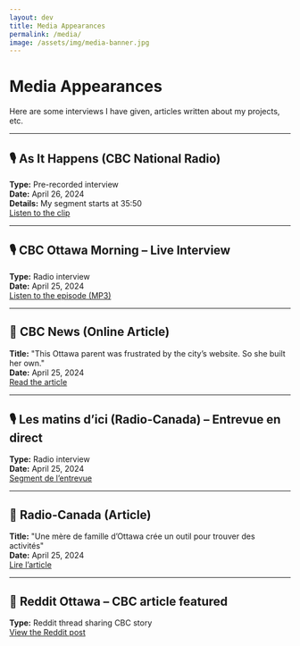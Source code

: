 ```yaml
---
layout: dev
title: Media Appearances
permalink: /media/
image: /assets/img/media-banner.jpg
---
```


<!--
![Media Appearances]({{ page.image | relative_url }})
-->

# Media Appearances

Here are some interviews I have given, articles written about my projects, etc. 

---
<!--
## 📰 CTV News Article  
**Title:** "This Ottawa parent was frustrated by the city of Ottawa’s website, so she built her own"  
**Date:** May 2, 2024  
[Read the article](https://ottawa.ctvnews.ca/this-ottawa-parent-was-frustrated-by-the-city-of-ottawa-s-website-so-she-built-her-own-1.6873832)

---

## 🎙️ CFRA – Ottawa at Work Interview  
**Type:** Radio interview  
**Date:** May 2, 2024  
[Listen to the interview](https://www.iheart.com/podcast/962-ottawa-at-work-with-patric-159294472/episode/oaw-a-bit-of-a-nightmare-172889723/)

---

## 📺 CTV Morning Live Ottawa  
**Type:** TV morning show appearance  
**Date:** May 1, 2024  
[Watch the segment](https://ottawa.ctvnews.ca/video/c2913823-building-a-new-website-for-city-activities)

---
-->
## 🎙️ As It Happens (CBC National Radio)  
**Type:** Pre-recorded interview  
**Date:** April 26, 2024  
**Details:** My segment starts at 35:50  
[Listen to the clip](https://www.cbc.ca/listen/live-radio/1-2-as-it-happens/clip/16058997-a-thousand-steps-forward-one-step-back)

---
<!--
## 📺 CBC Ottawa Evening News  
**Type:** TV news segment  
**Date:** April 25, 2024  
**Details:** I appear at the very beginning of the video and again around the 9:10 mark.  
[Watch the segment](https://www.cbc.ca/player/play/video/1.7185600)

---
-->
## 🎙️ CBC Ottawa Morning – Live Interview  
**Type:** Radio interview  
**Date:** April 25, 2024  
[Listen to the episode (MP3)](https://mp3.cbc.ca/radio/CBC_Radio_VMS/659/278/dave-lPnVVWZO-20240425_1714053249695.mp3)  

---

## 📰 CBC News (Online Article)  
**Title:** "This Ottawa parent was frustrated by the city’s website. So she built her own."  
**Date:** April 25, 2024  
[Read the article](https://www.cbc.ca/news/canada/ottawa/ottawa-recreation-schedule-booking-app-website-1.7183398)

---

## 🎙️ Les matins d’ici (Radio-Canada) – Entrevue en direct  
**Type:** Radio interview  
**Date:** April 25, 2024  
[Segment de l’entrevue](https://ici.radio-canada.ca/ohdio/premiere/emissions/Les-matins-d-ici/segments/entrevue/495095/intelligence-artificielle-inscription-loisirs-activites-ottawa)

---

## 📰 Radio-Canada (Article)  
**Title:** "Une mère de famille d’Ottawa crée un outil pour trouver des activités"  
**Date:** April 25, 2024  
[Lire l’article](https://ici.radio-canada.ca/nouvelle/2067653/trouver-activite-ottawa-programme)

---

## 📰 Reddit Ottawa – CBC article featured  
**Type:** Reddit thread sharing CBC story  
[View the Reddit post](https://www.reddit.com/r/ottawa/s/4gQiJiqtYm)
